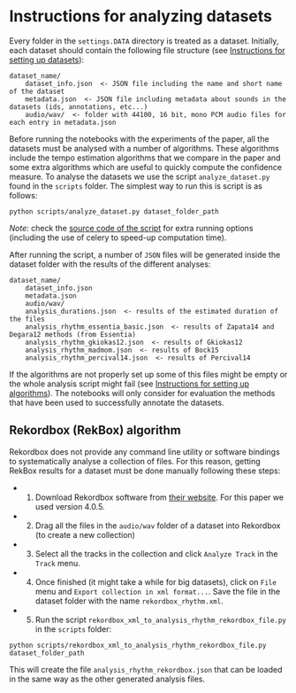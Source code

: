 # Instructions for analyzing datasets

Every folder in the `settings.DATA` directory is treated as a dataset.
Initially, each dataset should contain the following file structure (see [Instructions for setting up datasets](create_dataset.md)):

```
dataset_name/
    dataset_info.json  <- JSON file including the name and short name of the dataset
    metadata.json  <- JSON file including metadata about sounds in the datasets (ids, annotations, etc...)
    audio/wav/  <- folder with 44100, 16 bit, mono PCM audio files for each entry in metadata.json
```

Before running the notebooks with the experiments of the paper, all the datasets must be analysed with a number of 
algorithms. These algorithms include the tempo estimation algorithms that we compare in the paper and some extra algorithms which are useful to quickly compute the confidence measure. 
To analyse the datasets we use the script `analyze_dataset.py` found in the `scripts` folder. 
The simplest way to run this is script is as follows:

```
python scripts/analyze_dataset.py dataset_folder_path
```

*Note:* check the [source code of the script](https://github.com/ffont/ismir2016/blob/master/scripts/analyze_dataset.py) for extra running options (including the use of celery to speed-up computation time).

After running the script, a number of `JSON` files will be generated inside the dataset folder with the results of the different analyses:

```
dataset_name/
    dataset_info.json
    metadata.json
    audio/wav/
    analysis_durations.json  <- results of the estimated duration of the files
    analysis_rhythm_essentia_basic.json  <- results of Zapata14 and Degara12 methods (from Essentia)
    analysis_rhythm_gkiokas12.json  <- results of Gkiokas12
    analysis_rhythm_madmom.json  <- results of Bock15
    analysis_rhythm_percival14.json  <- results of Percival14
```
 
If the algorithms are not properly set up some of this files might 
be empty or the whole analysis script might fail (see [Instructions for setting up algorithms](setting_up_algorithms.md)). The notebooks will only consider for evaluation the methods that have been used to
successfully annotate the datasets.


<a name="rekbox"></a>
## Rekordbox (RekBox) algorithm

Rekordbox does not provide any command line utility or software bindings to systematically analyse a collection of files.
For this reason, getting RekBox results for a dataset must be done manually following these steps:

 * 1) Download Rekordbox software from [their website](https://rekordbox.com). For this paper we used version 4.0.5.
 * 2) Drag all the files in the `audio/wav` folder of a dataset into Rekordbox (to create a new collection)
 * 3) Select all the tracks in the collection and click `Analyze Track` in the `Track` menu.
 * 4) Once finished (it might take a while for big datasets), click on `File` menu and `Export collection in xml format...`.
      Save the file in the dataset folder with the name `rekordbox_rhythm.xml`.
 * 5) Run the script `rekordbox_xml_to_analysis_rhythm_rekordbox_file.py` in the `scripts` folder:
 
 ```
 python scripts/rekordbox_xml_to_analysis_rhythm_rekordbox_file.py dataset_folder_path
 ```
 
This will create the file `analysis_rhythm_rekordbox.json` that can be loaded in the same way as the other generated analysis files.
 